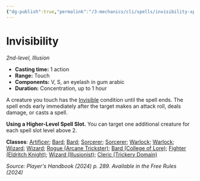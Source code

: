 ```yaml
---
{"dg-publish":true,"permalink":"/3-mechanics/cli/spells/invisibility-xphb/","tags":["ttrpg-cli/compendium/src/5e/xphb","ttrpg-cli/spell/class/artificer","ttrpg-cli/spell/class/bard","ttrpg-cli/spell/class/sorcerer","ttrpg-cli/spell/class/warlock","ttrpg-cli/spell/class/wizard","ttrpg-cli/spell/feat/shadow-touched","ttrpg-cli/spell/level/2nd-level","ttrpg-cli/spell/optfeature/one-with-shadows","ttrpg-cli/spell/optfeature/shroud-of-shadow","ttrpg-cli/spell/school/illusion","ttrpg-cli/spell/subclass/arcane-trickster","ttrpg-cli/spell/subclass/college-of-lore","ttrpg-cli/spell/subclass/eldritch-knight","ttrpg-cli/spell/subclass/illusionist","ttrpg-cli/spell/subclass/trickery-domain"],"created":"2025-03-01T17:25:23.375-05:00","updated":"2025-03-01T18:44:36.632-05:00"}
---
```


# Invisibility
*2nd-level, Illusion*  


- **Casting time:** 1 action
- **Range:** Touch
- **Components:** V, S, an eyelash in gum arabic
- **Duration:** Concentration, up to 1 hour

A creature you touch has the [Invisible](3-Mechanics/CLI/rules/conditions.md#Invisible) condition until the spell ends. The spell ends early immediately after the target makes an attack roll, deals damage, or casts a spell.

**Using a Higher-Level Spell Slot.** You can target one additional creature for each spell slot level above 2.

**Classes**: [Artificer](list-spells-classes-artificer); [Bard](list-spells-classes-bard); [Bard](list-spells-classes-bard); [Sorcerer](list-spells-classes-sorcerer); [Sorcerer](list-spells-classes-sorcerer); [Warlock](list-spells-classes-warlock); [Warlock](list-spells-classes-warlock); [Wizard](list-spells-classes-wizard); [Wizard](list-spells-classes-wizard); [Rogue (Arcane Trickster)](list-spells-classes-rogue-xphb-arcane-trickster-xphb); [Bard (College of Lore)](list-spells-classes-bard-xphb-college-of-lore-xphb); [Fighter (Eldritch Knight)](list-spells-classes-fighter-xphb-eldritch-knight-xphb); [Wizard (Illusionist)](list-spells-classes-wizard-xphb-illusionist-xphb); [Cleric (Trickery Domain)](list-spells-classes-cleric-xphb-trickery-domain-xphb)

*Source: Player's Handbook (2024) p. 289. Available in the Free Rules (2024)*